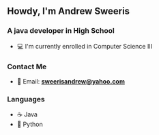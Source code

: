 ## Howdy, I'm Andrew Sweeris
### A java developer in High School

 - 💻 I'm currently enrolled in Computer Science III

### Contact Me
 - 📧 Email: **sweerisandrew@yahoo.com**

### Languages
 - ☕ Java
 - 🐍 Python
